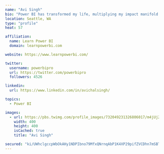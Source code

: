 ```yaml
---
name: "Avi Singh"
bio: "Power BI has transformed my life, multiplying my impact manifold. Now I am on a mission to spread the word and share the knowledge"
location: Seattle, WA
type: "profile"
heat: 57

affiliation:
  name: Learn Power BI
  domain: learnpowerbi.com

website: https://www.learnpowerbi.com/

twitter:
  username: powerbipro
  url: https://twitter.com/powerbipro
  followers: 4526

linkedin:
  url: https://www.linkedin.com/in/avichalsingh/

topics:
  - Power BI

images:
  - url: https://pbs.twimg.com/profile_images/732049231326806017/m4jUj2Lu_400x400.jpg
    width: 400
    height: 400
    isCached: true
    title: "Avi Singh"

secured: "ki/UWhclgccpWbOkAHy1NDPIbno79MfxQNrnqAbP1K4XP29pifZVCDhn7mSBTqdvbCEljAJChLKwUgHw3LLXZXgJ8UCTiZ3c4dpDtpXK2ipkh1d2vnRLZDkhQ9EouQg5g+vwPCC1J7uCA1T+3sagnyjEvzz9R1na6VoOZjW5GH4xDKCCtqZbE3b+gi+BJOlvr5DtwnkMeMws7SNn0Nqvy5UAfLdV8Yx3PYmqQY+dp+5XxGzIFxb8ts4RctIWWedr8/AqiIbwK6oOM8QoGLEvIw1apaCIB2rj1VuFsof79g+SS2DeH+JPUAj0grP+o83JG5Syl2G0wU1uPFj//OKnYYO+TnU/Cb1FmGgUzXbcYbL1Up40L6gs0OFF0HQu27ZQLZnqiC41kY6D8KeLayZR8U2gfvcYPoPC93U3nmwNIeE=;Dto5x/xLpNPaff3rX6XuKA=="
---
```


